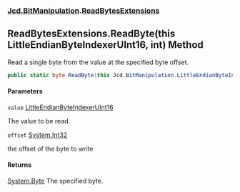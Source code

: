 ### [Jcd.BitManipulation](Jcd.BitManipulation.md 'Jcd.BitManipulation').[ReadBytesExtensions](Jcd.BitManipulation.ReadBytesExtensions.md 'Jcd.BitManipulation.ReadBytesExtensions')

## ReadBytesExtensions.ReadByte(this LittleEndianByteIndexerUInt16, int) Method

Read a single byte from the value at the specified byte offset.

```csharp
public static byte ReadByte(this Jcd.BitManipulation.LittleEndianByteIndexerUInt16 value, int offset);
```
#### Parameters

<a name='Jcd.BitManipulation.ReadBytesExtensions.ReadByte(thisJcd.BitManipulation.LittleEndianByteIndexerUInt16,int).value'></a>

`value` [LittleEndianByteIndexerUInt16](Jcd.BitManipulation.LittleEndianByteIndexerUInt16.md 'Jcd.BitManipulation.LittleEndianByteIndexerUInt16')

The value to be read.

<a name='Jcd.BitManipulation.ReadBytesExtensions.ReadByte(thisJcd.BitManipulation.LittleEndianByteIndexerUInt16,int).offset'></a>

`offset` [System.Int32](https://docs.microsoft.com/en-us/dotnet/api/System.Int32 'System.Int32')

the offset of the byte to write

#### Returns
[System.Byte](https://docs.microsoft.com/en-us/dotnet/api/System.Byte 'System.Byte')
The specified byte.